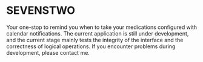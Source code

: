 # SEVENSTWO
Your one-stop to remind you when to take your medications configured with calendar notifications. The current application is still under development, and the current stage mainly tests the integrity of the interface and the correctness of logical operations. If you encounter problems during development, please contact me.
